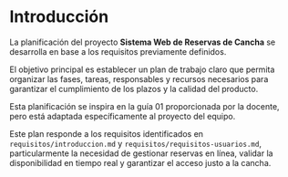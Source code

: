 # Introducción

La planificación del proyecto **Sistema Web de Reservas de Cancha** se desarrolla en base a los requisitos previamente definidos.  

El objetivo principal es establecer un plan de trabajo claro que permita organizar las fases, tareas, responsables y recursos necesarios para garantizar el cumplimiento de los plazos y la calidad del producto.  

Esta planificación se inspira en la guía 01 proporcionada por la docente, pero está adaptada específicamente al proyecto del equipo.

Este plan responde a los requisitos identificados en `requisitos/introduccion.md` y `requisitos/requisitos-usuarios.md`, particularmente la necesidad de gestionar reservas en línea, validar la disponibilidad en tiempo real y garantizar el acceso justo a la cancha.

